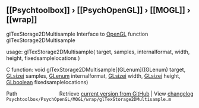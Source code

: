 ## [[Psychtoolbox]] &#8250; [[PsychOpenGL]] &#8250; [[MOGL]] &#8250; [[wrap]]

glTexStorage2DMultisample  Interface to [OpenGL](OpenGL) function glTexStorage2DMultisample  
  
usage:  glTexStorage2DMultisample( target, samples, internalformat, width, height, fixedsamplelocations )  
  
C function:  void glTexStorage2DMultisample[(GLenum]((GLenum) target, [GLsizei](GLsizei) samples, [GLenum](GLenum) internalformat, [GLsizei](GLsizei) width, [GLsizei](GLsizei) height, [GLboolean](GLboolean) fixedsamplelocations)  




<div class="code_header" style="text-align:right;">
  <span style="float:left;">Path&nbsp;&nbsp;</span> <span class="counter">Retrieve <a href=
  "https://raw.github.com/Psychtoolbox-3/Psychtoolbox-3/beta/Psychtoolbox/PsychOpenGL/MOGL/wrap/glTexStorage2DMultisample.m">current version from GitHub</a> | View <a href=
  "https://github.com/Psychtoolbox-3/Psychtoolbox-3/commits/beta/Psychtoolbox/PsychOpenGL/MOGL/wrap/glTexStorage2DMultisample.m">changelog</a></span>
</div>
<div class="code">
  <code>Psychtoolbox/PsychOpenGL/MOGL/wrap/glTexStorage2DMultisample.m</code>
</div>

